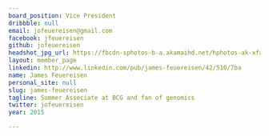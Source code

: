 ```yaml
---
board_position: Vice President
dribbble: null
email: jofeuereisen@gmail.com
facebook: jfeuereisen
github: jofeuereisen
headshot_jpg_url: https://fbcdn-sphotos-b-a.akamaihd.net/hphotos-ak-xfa1/v/t1.0-9/s720x720/10155104_10152697148745828_777040462_n.jpg?oh=ddf4e95742739bd06eeae2f9acf9c4d7&oe=54678620&__gda__=1416445355_ead688854a5f3f26ba9db1d28a5e4564
layout: member_page
linkedin: http://www.linkedin.com/pub/james-feuereisen/42/510/7ba
name: James Feuereisen
personal_site: null
slug: james-feuereisen
tagline: Summer Associate at BCG and fan of genomics
twitter: jofeuereisen
year: 2015

---
```

